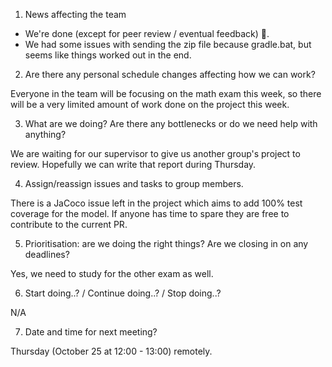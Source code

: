 1. News affecting the team

* We're done (except for peer review / eventual feedback) :tada:.
* We had some issues with sending the zip file because gradle.bat, but seems like things worked out in the end.

2. Are there any personal schedule changes affecting how we can work?

Everyone in the team will be focusing on the math exam this week, so there will be a very limited amount of work done on the project this week.

3. What are we doing? Are there any bottlenecks or do we need help with anything?

We are waiting for our supervisor to give us another group's project to review. Hopefully we can write that report during Thursday.

4. Assign/reassign issues and tasks to group members.

There is a JaCoco issue left in the project which aims to add 100% test coverage for the model.
If anyone has time to spare they are free to contribute to the current PR.

5. Prioritisation: are we doing the right things? Are we closing in on any deadlines?

Yes, we need to study for the other exam as well.

6. Start doing..? / Continue doing..? / Stop doing..?

N/A

7. Date and time for next meeting?

Thursday (October 25 at 12:00 - 13:00) remotely.

